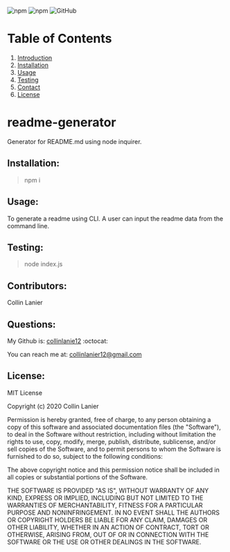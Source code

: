 
![npm](https://img.shields.io/npm/dw/readme-generator?style=for-the-badge) 
![npm](https://img.shields.io/npm/v/inquirer) 
![GitHub](https://img.shields.io/github/license/collinlanie12/readme-generator)
# Table of Contents
1. [Introduction](#introduction)
2. [Installation](#install)
3. [Usage](#use)
4. [Testing](#test)
5. [Contact](#info)
6. [License](#license)

# readme-generator <a name="introduction"></a>
Generator for README.md using node inquirer.

## Installation: <a name="install"></a>

> npm i
## Usage: <a name="use"></a>

To generate a readme using CLI. A user can input the readme data from the command line.
## Testing: <a name="test"></a>

> node index.js
## Contributors: <a name="contributors"></a>

Collin Lanier
## Questions: <a name="info"></a>

My Github is: [collinlanie12](https://github.com/collinlanie12) :octocat:

You can reach me at:  collinlanier12@gmail.com
## License: <a name="license"></a>


        
MIT License

Copyright (c) 2020 Collin Lanier

Permission is hereby granted, free of charge, to any person obtaining a copy
of this software and associated documentation files (the "Software"), to deal
in the Software without restriction, including without limitation the rights
to use, copy, modify, merge, publish, distribute, sublicense, and/or sell
copies of the Software, and to permit persons to whom the Software is
furnished to do so, subject to the following conditions:

The above copyright notice and this permission notice shall be included in all
copies or substantial portions of the Software.

THE SOFTWARE IS PROVIDED "AS IS", WITHOUT WARRANTY OF ANY KIND, EXPRESS OR
IMPLIED, INCLUDING BUT NOT LIMITED TO THE WARRANTIES OF MERCHANTABILITY,
FITNESS FOR A PARTICULAR PURPOSE AND NONINFRINGEMENT. IN NO EVENT SHALL THE
AUTHORS OR COPYRIGHT HOLDERS BE LIABLE FOR ANY CLAIM, DAMAGES OR OTHER
LIABILITY, WHETHER IN AN ACTION OF CONTRACT, TORT OR OTHERWISE, ARISING FROM,
OUT OF OR IN CONNECTION WITH THE SOFTWARE OR THE USE OR OTHER DEALINGS IN THE
SOFTWARE.
        

    